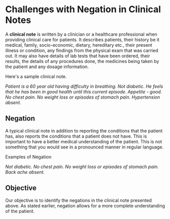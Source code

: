# Challenges with Negation in Clinical Notes

A **clinical note** is written by a clinician or a healthcare professional when providing clinical care for patients. It describes patients, their history be it medical, family, socio-economic, dietary, hereditary etc., their present illness or condition, any findings from the physical exam that was carried out. It may also have details of lab tests that have been ordered, their results, the details of any procedures done, the medicines being taken by the patient and any dosage information.

Here's a sample clinical note.

*Patient is a 60 year old having difficulty in breathing.
Not diabetic. He feels that he has been in good health until this current episode.
Appetite - good. No chest pain. No weight loss or episodes of stomach pain.
Hypertension absent.*

## Negation
A typical clinical note in addition to reporting the conditions that the patient has, also reports the conditions that a patient does not have. This is important to have a better medical understanding of the patient. This is not something that you would see in a pronounced manner in regular language.

Examples of Negation

*Not diabetic. No chest pain. No weight loss or episodes of stomach pain.
Back ache absent.*

## Objective

Our objective is to identify the negations in the clinical note presented above. As stated earlier, negation allows for a more complete understanding of the patient.

